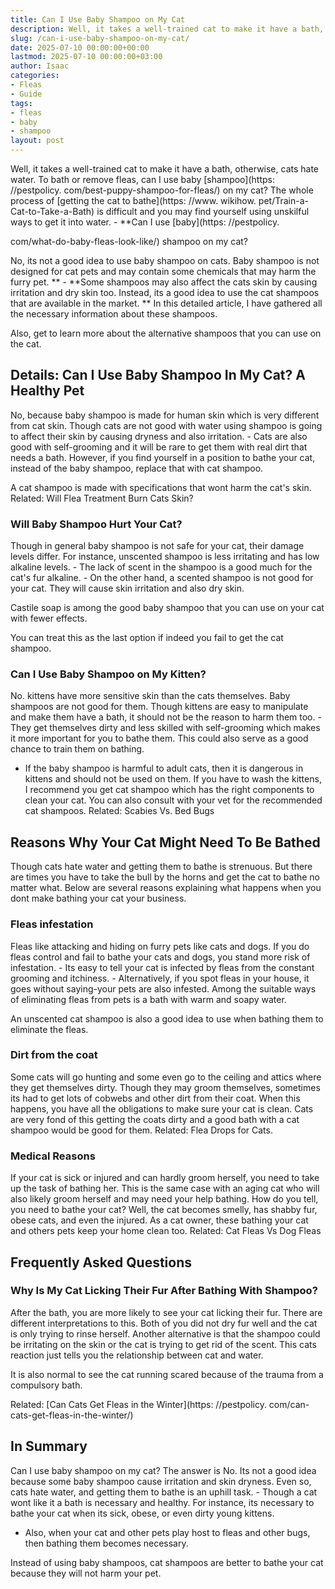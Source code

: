 ```yaml
---
title: Can I Use Baby Shampoo on My Cat
description: Well, it takes a well-trained cat to make it have a bath, otherwise, cats hate water. To bath or remove fleas , can I use baby shampoo on my cat?
slug: /can-i-use-baby-shampoo-on-my-cat/
date: 2025-07-10 00:00:00+00:00
lastmod: 2025-07-10 00:00:00+03:00
author: Isaac
categories:
- Fleas
- Guide
tags:
- fleas
- baby
- shampoo
layout: post
---
```


Well, it takes a well-trained cat to make it have a bath, otherwise, cats hate water. To bath or remove fleas, can I use baby [shampoo](https: //pestpolicy. com/best-puppy-shampoo-for-fleas/) on my cat? The whole process of [getting the cat to bathe](https: //www. wikihow. pet/Train-a-Cat-to-Take-a-Bath) is difficult and you may find yourself using unskilful ways to get it into water. - **Can I use [baby](https: //pestpolicy.

com/what-do-baby-fleas-look-like/) shampoo on my cat?

No, its not a good idea to use baby shampoo on cats. Baby shampoo is not designed for cat pets and may contain some chemicals that may harm the furry pet. ** - **Some shampoos may also affect the cats skin by causing irritation and dry skin too. Instead, its a good idea to use the cat shampoos that are available in the market. ** In this detailed article, I have gathered all the necessary information about these shampoos.

Also, get to learn more about the alternative shampoos that you can use on the cat.

##  Details: Can I Use Baby Shampoo In My Cat? A Healthy Pet

No, because baby shampoo is made for human skin which is very different from cat skin. Though cats are not good with water using shampoo is going to affect their skin by causing dryness and also irritation. - Cats are also good with self-grooming and it will be rare to get them with real dirt that needs a bath. However, if you find yourself in a position to bathe your cat, instead of the baby shampoo, replace that with cat shampoo.

A cat shampoo is made with specifications that wont harm the cat's skin. Related: Will Flea Treatment Burn Cats Skin?

###  Will Baby Shampoo Hurt Your Cat?

Though in general baby shampoo is not safe for your cat, their damage levels differ. For instance, unscented shampoo is less irritating and has low alkaline levels. - The lack of scent in the shampoo is a good much for the cat's fur alkaline. - On the other hand, a scented shampoo is not good for your cat. They will cause skin irritation and also dry skin.

Castile soap is among the good baby shampoo that you can use on your cat with fewer effects.

You can treat this as the last option if indeed you fail to get the cat shampoo.

###  Can I Use Baby Shampoo on My Kitten?

No. kittens have more sensitive skin than the cats themselves. Baby shampoos are not good for them. Though kittens are easy to manipulate and make them have a bath, it should not be the reason to harm them too. - They get themselves dirty and less skilled with self-grooming which makes it more important for you to bathe them. This could also serve as a good chance to train them on bathing.

- If the baby shampoo is harmful to adult cats, then it is dangerous in kittens and should not be used on them. If you have to wash the kittens, I recommend you get cat shampoo which has the right components to clean your cat. You can also consult with your vet for the recommended cat shampoos. Related: Scabies Vs. Bed Bugs

##  Reasons Why Your Cat Might Need To Be Bathed

Though cats hate water and getting them to bathe is strenuous. But there are times you have to take the bull by the horns and get the cat to bathe no matter what. Below are several reasons explaining what happens when you dont make bathing your cat your business.

###  Fleas infestation

Fleas like attacking and hiding on furry pets like cats and dogs. If you do fleas control and fail to bathe your cats and dogs, you stand more risk of infestation. - Its easy to tell your cat is infected by fleas from the constant grooming and itchiness. - Alternatively, if you spot fleas in your house, it goes without saying-your pets are also infested. Among the suitable ways of eliminating fleas from pets is a bath with warm and soapy water.

An unscented cat shampoo is also a good idea to use when bathing them to eliminate the fleas.

###  Dirt from the coat

Some cats will go hunting and some even go to the ceiling and attics where they get themselves dirty. Though they may groom themselves, sometimes its had to get lots of cobwebs and other dirt from their coat. When this happens, you have all the obligations to make sure your cat is clean. Cats are very fond of this getting the coats dirty and a good bath with a cat shampoo would be good for them. Related: Flea Drops for Cats.

###  Medical Reasons

If your cat is sick or injured and can hardly groom herself, you need to take up the task of bathing her. This is the same case with an aging cat who will also likely groom herself and may need your help bathing. How do you tell, you need to bathe your cat? Well, the cat becomes smelly, has shabby fur, obese cats, and even the injured. As a cat owner, these bathing your cat and others pets keep your home clean too. Related: Cat Fleas Vs Dog Fleas

##  Frequently Asked Questions

###  Why Is My Cat Licking Their Fur After Bathing With Shampoo?

After the bath, you are more likely to see your cat licking their fur. There are different interpretations to this. Both of you did not dry fur well and the cat is only trying to rinse herself. Another alternative is that the shampoo could be irritating on the skin or the cat is trying to get rid of the scent. This cats reaction just tells you the relationship between cat and water.

It is also normal to see the cat running scared because of the trauma from a compulsory bath.

Related: [Can Cats Get Fleas in the Winter](https: //pestpolicy. com/can-cats-get-fleas-in-the-winter/)

##  In Summary

Can I use baby shampoo on my cat? The answer is No. Its not a good idea because some baby shampoo cause irritation and skin dryness. Even so, cats hate water, and getting them to bathe is an uphill task. - Though a cat wont like it a bath is necessary and healthy. For instance, its necessary to bathe your cat when its sick, obese, or even dirty young kittens.

- Also, when your cat and other pets play host to fleas and other bugs, then bathing them becomes necessary.

Instead of using baby shampoos, cat shampoos are better to bathe your cat because they will not harm your pet.
